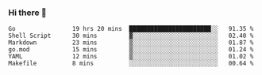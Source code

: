 ### Hi there 👋

<!--
**yeya24/yeya24** is a ✨ _special_ ✨ repository because its `README.md` (this file) appears on your GitHub profile.

Here are some ideas to get you started:

- 🔭 I’m currently working on ...
- 🌱 I’m currently learning ...
- 👯 I’m looking to collaborate on ...
- 🤔 I’m looking for help with ...
- 💬 Ask me about ...
- 📫 How to reach me: ...
- 😄 Pronouns: ...
- ⚡ Fun fact: ...
-->

<!--START_SECTION:waka-->

```text
Go                19 hrs 20 mins  ███████████████████████░░   91.35 %
Shell Script      30 mins         ▓░░░░░░░░░░░░░░░░░░░░░░░░   02.40 %
Markdown          23 mins         ▒░░░░░░░░░░░░░░░░░░░░░░░░   01.87 %
go.mod            15 mins         ▒░░░░░░░░░░░░░░░░░░░░░░░░   01.24 %
YAML              12 mins         ▒░░░░░░░░░░░░░░░░░░░░░░░░   01.02 %
Makefile          8 mins          ░░░░░░░░░░░░░░░░░░░░░░░░░   00.64 %
```

<!--END_SECTION:waka-->
